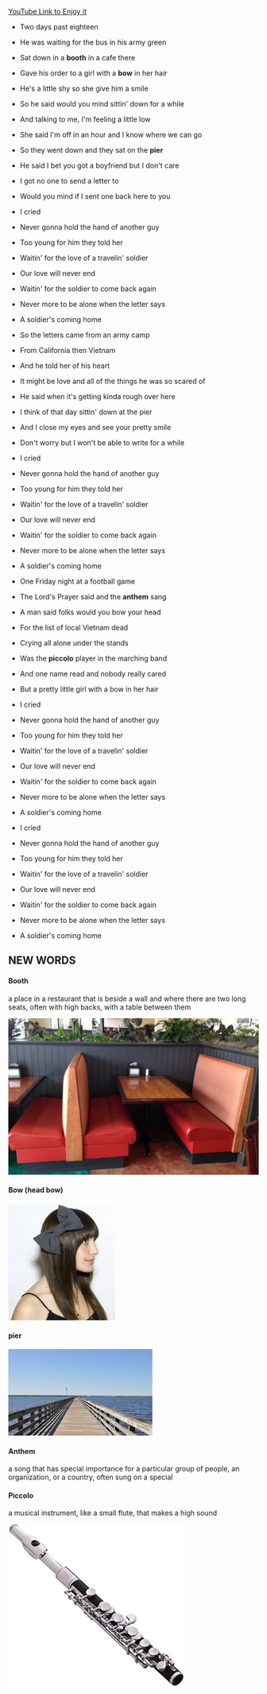 [YouTube Link to Enjoy it](https://www.youtube.com/watch?v=AbfgxznPmZM)


- Two days past eighteen
- He was waiting for the bus in his army green
- Sat down in a **booth** in a cafe there
- Gave his order to a girl with a **bow** in her hair
- He's a little shy so she give him a smile
- So he said would you mind sittin' down for a while
- And talking to me, I'm feeling a little low
- She said I'm off in an hour and I know where we can go
- So they went down and they sat on the **pier**
- He said I bet you got a boyfriend but I don't care
- I got no one to send a letter to
- Would you mind if I sent one back here to you


- I cried
- Never gonna hold the hand of another guy
- Too young for him they told her
- Waitin' for the love of a travelin' soldier
- Our love will never end
- Waitin' for the soldier to come back again
- Never more to be alone when the letter says
- A soldier's coming home


- So the letters came from an army camp
- From California then Vietnam
- And he told her of his heart
- It might be love and all of the things he was so scared of
- He said when it's getting kinda rough over here
- I think of that day sittin' down at the pier
- And I close my eyes and see your pretty smile
- Don't worry but I won't be able to write for a while


- I cried
- Never gonna hold the hand of another guy
- Too young for him they told her
- Waitin' for the love of a travelin' soldier
- Our love will never end
- Waitin' for the soldier to come back again
- Never more to be alone when the letter says
- A soldier's coming home


- One Friday night at a football game
- The Lord's Prayer said and the **anthem** sang
- A man said folks would you bow your head
- For the list of local Vietnam dead
- Crying all alone under the stands
- Was the **piccolo** player in the marching band
- And one name read and nobody really cared
- But a pretty little girl with a bow in her hair


- I cried
- Never gonna hold the hand of another guy
- Too young for him they told her
- Waitin' for the love of a travelin' soldier
- Our love will never end
- Waitin' for the soldier to come back again
- Never more to be alone when the letter says
- A soldier's coming home


- I cried
- Never gonna hold the hand of another guy
- Too young for him they told her
- Waitin' for the love of a travelin' soldier
- Our love will never end
- Waitin' for the soldier to come back again
- Never more to be alone when the letter says
- A soldier's coming home

## NEW WORDS

#### Booth
a place in a restaurant that is beside a wall and where there are two long seats, often with high backs, with a table between them

![booth in restaurant](booth.jpg)

#### Bow (head bow)

![head bow](bow.jpg)

#### pier

![pier](pier.jpg)

#### Anthem
a song that has special importance for a particular group of people, an organization, or a country, often sung on a special 

#### Piccolo
a musical instrument, like a small flute, that makes a high sound

![piccolo](piccolo.jpg)